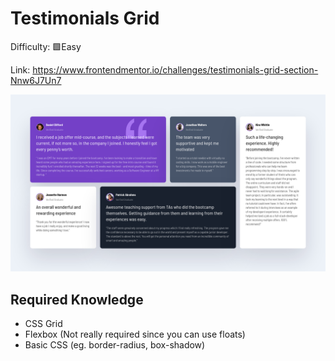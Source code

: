 # Testimonials Grid

Difficulty: 🟩Easy

Link: https://www.frontendmentor.io/challenges/testimonials-grid-section-Nnw6J7Un7

![My Solution](preview.png)

## Required Knowledge
- CSS Grid
- Flexbox (Not really required since you can use floats)
- Basic CSS (eg. border-radius, box-shadow)
